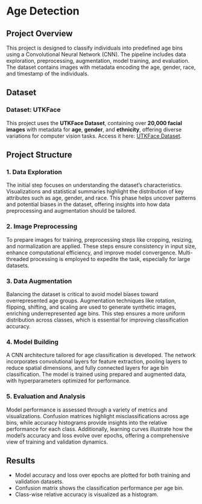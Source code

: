 # Age Detection 

## Project Overview

This project is designed to classify individuals into predefined age bins using a Convolutional Neural Network (CNN). The pipeline includes data exploration, preprocessing, augmentation, model training, and evaluation. The dataset contains images with metadata encoding the age, gender, race, and timestamp of the individuals.

## Dataset
### Dataset: UTKFace

This project uses the **UTKFace Dataset**, containing over **20,000 facial images** with metadata for **age**, **gender**, and **ethnicity**, offering diverse variations for computer vision tasks. Access it here: [UTKFace Dataset](https://susanqq.github.io/UTKFace/).
## Project Structure

### 1. **Data Exploration**
The initial step focuses on understanding the dataset’s characteristics. Visualizations and statistical summaries highlight the distribution of key attributes such as age, gender, and race. This phase helps uncover patterns and potential biases in the dataset, offering insights into how data preprocessing and augmentation should be tailored.

### 2. **Image Preprocessing**
To prepare images for training, preprocessing steps like cropping, resizing, and normalization are applied. These steps ensure consistency in input size, enhance computational efficiency, and improve model convergence. Multi-threaded processing is employed to expedite the task, especially for large datasets.

### 3. **Data Augmentation**
Balancing the dataset is critical to avoid model biases toward overrepresented age groups. Augmentation techniques like rotation, flipping, shifting, and scaling are used to generate synthetic images, enriching underrepresented age bins. This step ensures a more uniform distribution across classes, which is essential for improving classification accuracy.

### 4. **Model Building**
A CNN architecture tailored for age classification is developed. The network incorporates convolutional layers for feature extraction, pooling layers to reduce spatial dimensions, and fully connected layers for age bin classification. The model is trained using prepared and augmented data, with hyperparameters optimized for performance.

### 5. **Evaluation and Analysis**
Model performance is assessed through a variety of metrics and visualizations. Confusion matrices highlight misclassifications across age bins, while accuracy histograms provide insights into the relative performance for each class. Additionally, learning curves illustrate how the model’s accuracy and loss evolve over epochs, offering a comprehensive view of training and validation dynamics.


## Results

- Model accuracy and loss over epochs are plotted for both training and validation datasets.
- Confusion matrix shows the classification performance per age bin.
- Class-wise relative accuracy is visualized as a histogram.